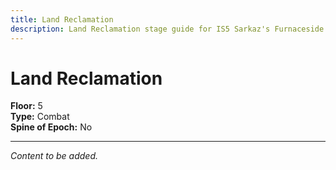 ```yaml
---
title: Land Reclamation
description: Land Reclamation stage guide for IS5 Sarkaz's Furnaceside Fables
---
```


# Land Reclamation

**Floor:** 5  
**Type:** Combat  
**Spine of Epoch:** No  

---

*Content to be added.*
